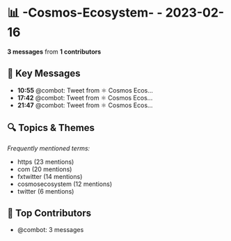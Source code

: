 # 📊 -Cosmos-Ecosystem- - 2023-02-16
**3 messages** from **1 contributors**

## 💬 Key Messages
- **10:55** @combot: [‌‌‌‌‎⁠](https://twitter.com/CosmosEcosystem/status/1626173364996907008)Tweet from ⚛️ Cosmos Ecos...
- **17:42** @combot: [‌‌‌‌‎⁠](https://twitter.com/CosmosEcosystem/status/1626275889796325378)Tweet from ⚛️ Cosmos Ecos...
- **21:47** @combot: [‌‌‌‌‎⁠](https://twitter.com/CosmosEcosystem/status/1626337536753692673)Tweet from ⚛️ Cosmos Ecos...

## 🔍 Topics & Themes
*Frequently mentioned terms:*
- https (23 mentions)
- com (20 mentions)
- fxtwitter (14 mentions)
- cosmosecosystem (12 mentions)
- twitter (6 mentions)

## 👥 Top Contributors
- @combot: 3 messages